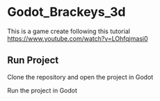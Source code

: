 # Godot_Brackeys_3d

This is a game create following this tutorial 
https://www.youtube.com/watch?v=LOhfqjmasi0

## Run Project

Clone the repository and open the project in Godot 

Run the project in Godot
